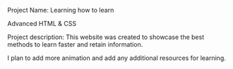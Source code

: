 Project Name: Learning how to learn

Advanced HTML & CSS

Project description: This website was created to showcase the best methods to learn faster and retain information.

I plan to add more animation and add any additional resources for learning.
